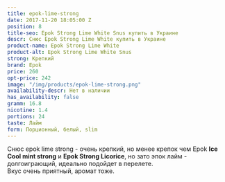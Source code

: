 ```yaml
---
title: epok-lime-strong
date: 2017-11-20 18:05:00 Z
position: 8
title-seo: Epok Strong Lime White Snus купить в Украине
descr: Снюс Epok Strong Lime White купить в Украине
product-name: Epok Strong Lime White
product-alt: Epok Strong Lime White Snus
strong: Крепкий
brand: Epok
price: 260
opt-price: 242
image: "/img/products/epok-lime-strong.png"
availability-descr: Нет в наличии
has_availability: false
gramm: 16.8
nicotine: 1.4
portions: 24
taste: Лайм
form: Порционный, белый, slim
---
```


Снюс epok lime strong - очень крепкий, но менее крепок чем Epok **Ice Cool mint strong** и **Epok Strong Licorice**, но зато эпок лайм - долгоиграющий, идеально подойдет в перелете.<br>
Вкус очень приятный, аромат тоже.